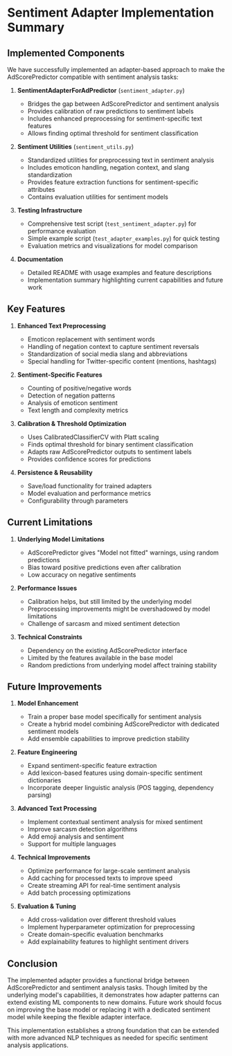 # Sentiment Adapter Implementation Summary

## Implemented Components

We have successfully implemented an adapter-based approach to make the AdScorePredictor compatible with sentiment analysis tasks:

1. **SentimentAdapterForAdPredictor** (`sentiment_adapter.py`)
   - Bridges the gap between AdScorePredictor and sentiment analysis
   - Provides calibration of raw predictions to sentiment labels
   - Includes enhanced preprocessing for sentiment-specific text features
   - Allows finding optimal threshold for sentiment classification

2. **Sentiment Utilities** (`sentiment_utils.py`)
   - Standardized utilities for preprocessing text in sentiment analysis
   - Includes emoticon handling, negation context, and slang standardization
   - Provides feature extraction functions for sentiment-specific attributes
   - Contains evaluation utilities for sentiment models

3. **Testing Infrastructure**
   - Comprehensive test script (`test_sentiment_adapter.py`) for performance evaluation
   - Simple example script (`test_adapter_examples.py`) for quick testing
   - Evaluation metrics and visualizations for model comparison

4. **Documentation**
   - Detailed README with usage examples and feature descriptions
   - Implementation summary highlighting current capabilities and future work

## Key Features

1. **Enhanced Text Preprocessing**
   - Emoticon replacement with sentiment words
   - Handling of negation context to capture sentiment reversals
   - Standardization of social media slang and abbreviations
   - Special handling for Twitter-specific content (mentions, hashtags)

2. **Sentiment-Specific Features**
   - Counting of positive/negative words
   - Detection of negation patterns
   - Analysis of emoticon sentiment
   - Text length and complexity metrics

3. **Calibration & Threshold Optimization**
   - Uses CalibratedClassifierCV with Platt scaling
   - Finds optimal threshold for binary sentiment classification
   - Adapts raw AdScorePredictor outputs to sentiment labels
   - Provides confidence scores for predictions

4. **Persistence & Reusability**
   - Save/load functionality for trained adapters
   - Model evaluation and performance metrics
   - Configurability through parameters

## Current Limitations

1. **Underlying Model Limitations**
   - AdScorePredictor gives "Model not fitted" warnings, using random predictions
   - Bias toward positive predictions even after calibration
   - Low accuracy on negative sentiments

2. **Performance Issues**
   - Calibration helps, but still limited by the underlying model
   - Preprocessing improvements might be overshadowed by model limitations
   - Challenge of sarcasm and mixed sentiment detection

3. **Technical Constraints**
   - Dependency on the existing AdScorePredictor interface
   - Limited by the features available in the base model
   - Random predictions from underlying model affect training stability

## Future Improvements

1. **Model Enhancement**
   - Train a proper base model specifically for sentiment analysis
   - Create a hybrid model combining AdScorePredictor with dedicated sentiment models
   - Add ensemble capabilities to improve prediction stability

2. **Feature Engineering**
   - Expand sentiment-specific feature extraction
   - Add lexicon-based features using domain-specific sentiment dictionaries
   - Incorporate deeper linguistic analysis (POS tagging, dependency parsing)

3. **Advanced Text Processing**
   - Implement contextual sentiment analysis for mixed sentiment
   - Improve sarcasm detection algorithms
   - Add emoji analysis and sentiment
   - Support for multiple languages

4. **Technical Improvements**
   - Optimize performance for large-scale sentiment analysis
   - Add caching for processed texts to improve speed
   - Create streaming API for real-time sentiment analysis
   - Add batch processing optimizations

5. **Evaluation & Tuning**
   - Add cross-validation over different threshold values
   - Implement hyperparameter optimization for preprocessing
   - Create domain-specific evaluation benchmarks
   - Add explainability features to highlight sentiment drivers

## Conclusion

The implemented adapter provides a functional bridge between AdScorePredictor and sentiment analysis tasks. Though limited by the underlying model's capabilities, it demonstrates how adapter patterns can extend existing ML components to new domains. Future work should focus on improving the base model or replacing it with a dedicated sentiment model while keeping the flexible adapter interface.

This implementation establishes a strong foundation that can be extended with more advanced NLP techniques as needed for specific sentiment analysis applications. 